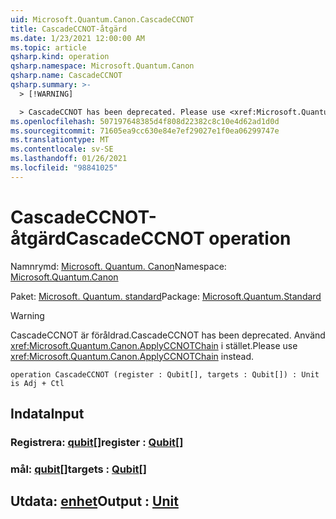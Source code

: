 ```yaml
---
uid: Microsoft.Quantum.Canon.CascadeCCNOT
title: CascadeCCNOT-åtgärd
ms.date: 1/23/2021 12:00:00 AM
ms.topic: article
qsharp.kind: operation
qsharp.namespace: Microsoft.Quantum.Canon
qsharp.name: CascadeCCNOT
qsharp.summary: >-
  > [!WARNING]

  > CascadeCCNOT has been deprecated. Please use <xref:Microsoft.Quantum.Canon.ApplyCCNOTChain> instead.
ms.openlocfilehash: 507197648385d4f808d22382c8c10e4d62ad1d0d
ms.sourcegitcommit: 71605ea9cc630e84e7ef29027e1f0ea06299747e
ms.translationtype: MT
ms.contentlocale: sv-SE
ms.lasthandoff: 01/26/2021
ms.locfileid: "98841025"
---
```

# <a name="cascadeccnot-operation"></a><span data-ttu-id="a47ae-102">CascadeCCNOT-åtgärd</span><span class="sxs-lookup"><span data-stu-id="a47ae-102">CascadeCCNOT operation</span></span>

<span data-ttu-id="a47ae-103">Namnrymd: [Microsoft. Quantum. Canon](xref:Microsoft.Quantum.Canon)</span><span class="sxs-lookup"><span data-stu-id="a47ae-103">Namespace: [Microsoft.Quantum.Canon](xref:Microsoft.Quantum.Canon)</span></span>

<span data-ttu-id="a47ae-104">Paket: [Microsoft. Quantum. standard](https://nuget.org/packages/Microsoft.Quantum.Standard)</span><span class="sxs-lookup"><span data-stu-id="a47ae-104">Package: [Microsoft.Quantum.Standard](https://nuget.org/packages/Microsoft.Quantum.Standard)</span></span>


> [!WARNING]
> <span data-ttu-id="a47ae-105">CascadeCCNOT är föråldrad.</span><span class="sxs-lookup"><span data-stu-id="a47ae-105">CascadeCCNOT has been deprecated.</span></span> <span data-ttu-id="a47ae-106">Använd <xref:Microsoft.Quantum.Canon.ApplyCCNOTChain> i stället.</span><span class="sxs-lookup"><span data-stu-id="a47ae-106">Please use <xref:Microsoft.Quantum.Canon.ApplyCCNOTChain> instead.</span></span>



```qsharp
operation CascadeCCNOT (register : Qubit[], targets : Qubit[]) : Unit is Adj + Ctl
```


## <a name="input"></a><span data-ttu-id="a47ae-107">Indata</span><span class="sxs-lookup"><span data-stu-id="a47ae-107">Input</span></span>

### <a name="register--qubit"></a><span data-ttu-id="a47ae-108">Registrera: [qubit](xref:microsoft.quantum.lang-ref.qubit)[]</span><span class="sxs-lookup"><span data-stu-id="a47ae-108">register : [Qubit](xref:microsoft.quantum.lang-ref.qubit)[]</span></span>




### <a name="targets--qubit"></a><span data-ttu-id="a47ae-109">mål: [qubit](xref:microsoft.quantum.lang-ref.qubit)[]</span><span class="sxs-lookup"><span data-stu-id="a47ae-109">targets : [Qubit](xref:microsoft.quantum.lang-ref.qubit)[]</span></span>





## <a name="output--unit"></a><span data-ttu-id="a47ae-110">Utdata: [enhet](xref:microsoft.quantum.lang-ref.unit)</span><span class="sxs-lookup"><span data-stu-id="a47ae-110">Output : [Unit](xref:microsoft.quantum.lang-ref.unit)</span></span>

